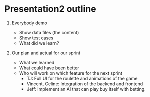 # Presentation2 outline

1.  Everybody demo
    - Show data files (the content)
    - Show test cases
    - What did we learn?

2. Our plan and actual for our sprint
    - What we learned
    - What could have been better
    - Who will work on which feature for the next sprint
        - TJ: Full UI for the roulette and animations of the game
        - Vincent, Celine: Integration of the backend and frontend
        - Jeff: Implement an AI that can play buy itself with betting. 